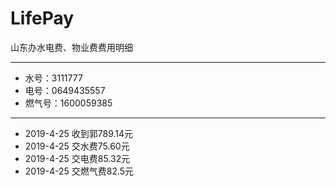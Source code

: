 # LifePay
山东办水电费、物业费费用明细
***
* 水号：3111777
* 电号：0649435557
* 燃气号：1600059385
***
* 2019-4-25 收到郭789.14元
* 2019-4-25 交水费75.60元
* 2019-4-25 交电费85.32元
* 2019-4-25 交燃气费82.5元
